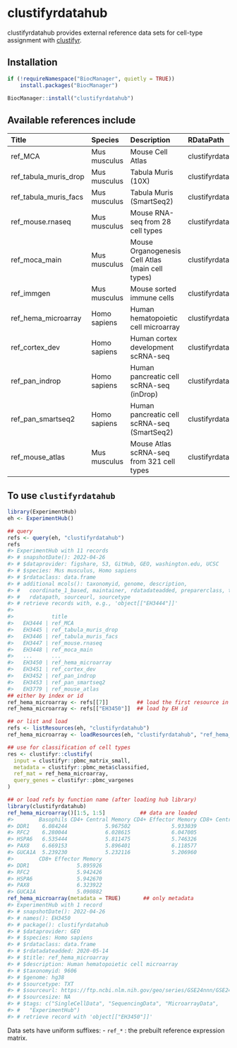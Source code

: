 
<!-- README.md is generated from README.Rmd. Please edit that file -->

# clustifyrdatahub

clustifyrdatahub provides external reference data sets for cell-type
assignment with [clustifyr](https://rnabioco.github.io/clustifyr).

## Installation

``` r
if (!requireNamespace("BiocManager", quietly = TRUE))
    install.packages("BiocManager")

BiocManager::install("clustifyrdatahub")
```

## Available references include

| Title                 | Species      | Description                                      | RDataPath                                  | BiocVersion | Genome | SourceType | SourceUrl                                                                                            |
|:----------------------|:-------------|:-------------------------------------------------|:-------------------------------------------|------------:|:-------|:-----------|:-----------------------------------------------------------------------------------------------------|
| ref_MCA               | Mus musculus | Mouse Cell Atlas                                 | clustifyrdatahub/ref_MCA.rda               |        3.12 | mm10   | Zip        | <https://ndownloader.figshare.com/files/10756795>                                                    |
| ref_tabula_muris_drop | Mus musculus | Tabula Muris (10X)                               | clustifyrdatahub/ref_tabula_muris_drop.rda |        3.12 | mm10   | Zip        | <https://ndownloader.figshare.com/articles/5821263>                                                  |
| ref_tabula_muris_facs | Mus musculus | Tabula Muris (SmartSeq2)                         | clustifyrdatahub/ref_tabula_muris_facs.rda |        3.12 | mm10   | Zip        | <https://ndownloader.figshare.com/articles/5821263>                                                  |
| ref_mouse.rnaseq      | Mus musculus | Mouse RNA-seq from 28 cell types                 | clustifyrdatahub/ref_mouse.rnaseq.rda      |        3.12 | mm10   | RDA        | <https://github.com/dviraran/SingleR/tree/master/data>                                               |
| ref_moca_main         | Mus musculus | Mouse Organogenesis Cell Atlas (main cell types) | clustifyrdatahub/ref_moca_main.rda         |        3.12 | mm10   | RDA        | <https://oncoscape.v3.sttrcancer.org/atlas.gs.washington.edu.mouse.rna/downloads>                    |
| ref_immgen            | Mus musculus | Mouse sorted immune cells                        | clustifyrdatahub/ref_immgen.rda            |        3.12 | mm10   | RDA        | <https://github.com/dviraran/SingleR/tree/master/data>                                               |
| ref_hema_microarray   | Homo sapiens | Human hematopoietic cell microarray              | clustifyrdatahub/ref_hema_microarray.rda   |        3.12 | hg38   | TXT        | <https://ftp.ncbi.nlm.nih.gov/geo/series/GSE24nnn/GSE24759/matrix/GSE24759_series_matrix.txt.gz>     |
| ref_cortex_dev        | Homo sapiens | Human cortex development scRNA-seq               | clustifyrdatahub/ref_cortex_dev.rda        |        3.12 | hg38   | TSV        | <https://cells.ucsc.edu/cortex-dev/exprMatrix.tsv.gz>                                                |
| ref_pan_indrop        | Homo sapiens | Human pancreatic cell scRNA-seq (inDrop)         | clustifyrdatahub/ref_pan_indrop.rda        |        3.12 | hg38   | RDA        | <https://scrnaseq-public-datasets.s3.amazonaws.com/scater-objects/baron-human.rds>                   |
| ref_pan_smartseq2     | Homo sapiens | Human pancreatic cell scRNA-seq (SmartSeq2)      | clustifyrdatahub/ref_pan_smartseq2.rda     |        3.12 | hg38   | RDA        | <https://scrnaseq-public-datasets.s3.amazonaws.com/scater-objects/segerstolpe.rds>                   |
| ref_mouse_atlas       | Mus musculus | Mouse Atlas scRNA-seq from 321 cell types        | clustifyrdatahub/ref_mouse_atlas.rda       |        3.12 | mm10   | RDA        | <https://github.com/rnabioco/scRNA-seq-Cell-Ref-Matrix/blob/master/atlas/musMusculus/MouseAtlas.rda> |

## To use `clustifyrdatahub`

``` r
library(ExperimentHub)
eh <- ExperimentHub()

## query
refs <- query(eh, "clustifyrdatahub")
refs
#> ExperimentHub with 11 records
#> # snapshotDate(): 2022-04-26
#> # $dataprovider: figshare, S3, GitHub, GEO, washington.edu, UCSC
#> # $species: Mus musculus, Homo sapiens
#> # $rdataclass: data.frame
#> # additional mcols(): taxonomyid, genome, description,
#> #   coordinate_1_based, maintainer, rdatadateadded, preparerclass, tags,
#> #   rdatapath, sourceurl, sourcetype 
#> # retrieve records with, e.g., 'object[["EH3444"]]' 
#> 
#>            title                
#>   EH3444 | ref_MCA              
#>   EH3445 | ref_tabula_muris_drop
#>   EH3446 | ref_tabula_muris_facs
#>   EH3447 | ref_mouse.rnaseq     
#>   EH3448 | ref_moca_main        
#>   ...      ...                  
#>   EH3450 | ref_hema_microarray  
#>   EH3451 | ref_cortex_dev       
#>   EH3452 | ref_pan_indrop       
#>   EH3453 | ref_pan_smartseq2    
#>   EH3779 | ref_mouse_atlas
## either by index or id
ref_hema_microarray <- refs[[7]]         ## load the first resource in the list
ref_hema_microarray <- refs[["EH3450"]]  ## load by EH id

## or list and load
refs <- listResources(eh, "clustifyrdatahub")
ref_hema_microarray <- loadResources(eh, "clustifyrdatahub", "ref_hema_microarray")[[1]]

## use for classification of cell types
res <- clustifyr::clustify(
  input = clustifyr::pbmc_matrix_small,
  metadata = clustifyr::pbmc_meta$classified,
  ref_mat = ref_hema_microarray,
  query_genes = clustifyr::pbmc_vargenes
)
```

``` r
## or load refs by function name (after loading hub library)
library(clustifyrdatahub)
ref_hema_microarray()[1:5, 1:5]           ## data are loaded
#>        Basophils CD4+ Central Memory CD4+ Effector Memory CD8+ Central Memory
#> DDR1    6.084244            5.967502             5.933039            6.005278
#> RFC2    6.280044            6.028615             6.047005            5.992979
#> HSPA6   6.535444            5.811475             5.746326            5.928349
#> PAX8    6.669153            5.896401             6.118577            6.270870
#> GUCA1A  5.239230            5.232116             5.206960            5.227415
#>        CD8+ Effector Memory
#> DDR1               5.895926
#> RFC2               5.942426
#> HSPA6              5.942670
#> PAX8               6.323922
#> GUCA1A             5.090882
ref_hema_microarray(metadata = TRUE)       ## only metadata
#> ExperimentHub with 1 record
#> # snapshotDate(): 2022-04-26
#> # names(): EH3450
#> # package(): clustifyrdatahub
#> # $dataprovider: GEO
#> # $species: Homo sapiens
#> # $rdataclass: data.frame
#> # $rdatadateadded: 2020-05-14
#> # $title: ref_hema_microarray
#> # $description: Human hematopoietic cell microarray
#> # $taxonomyid: 9606
#> # $genome: hg38
#> # $sourcetype: TXT
#> # $sourceurl: https://ftp.ncbi.nlm.nih.gov/geo/series/GSE24nnn/GSE24759/matr...
#> # $sourcesize: NA
#> # $tags: c("SingleCellData", "SequencingData", "MicroarrayData",
#> #   "ExperimentHub") 
#> # retrieve record with 'object[["EH3450"]]'
```

Data sets have uniform suffixes: - `ref_*` : the prebuilt reference
expression matrix.
